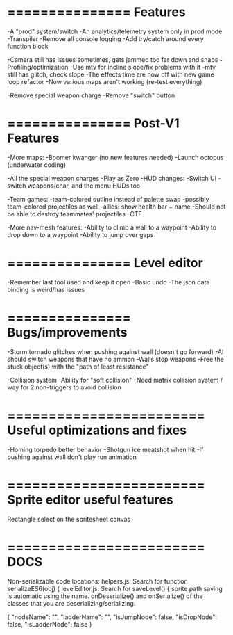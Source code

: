 ===============
Features
===============

-A "prod" system/switch
  -An analytics/telemetry system only in prod mode
-Transpiler
  -Remove all console logging
  -Add try/catch around every function block

-Camera still has issues sometimes, gets jammed too far down and snaps
-Profiling/optimization
  -Use mtv for incline slope/fix problems with it
  -mtv still has glitch, check slope
-The effects time are now off with new game loop refactor
-Now various maps aren't working (re-test everything)

-Remove special weapon charge
-Remove "switch" button

===============
Post-V1 Features
===============

-More maps:
  -Boomer kwanger (no new features needed)
  -Launch octopus (underwater coding)

-All the special weapon charges
-Play as Zero
-HUD changes: -Switch UI - switch weapons/char, and the menu HUDs too


-Team games:
  -team-colored outline instead of palette swap
  -possibly team-colored projectiles as well
  -allies: show health bar + name
-Should not be able to destroy teammates' projectiles
-CTF

-More nav-mesh features:
  -Ability to climb a wall to a waypoint
  -Ability to drop down to a waypoint
  -Ability to jump over gaps

===============
Level editor
===============
-Remember last tool used and keep it open
-Basic undo
-The json data binding is weird/has issues

===============
Bugs/improvements
===============

-Storm tornado glitches when pushing against wall (doesn't go forward)
-AI should switch weapons that have no ammon
-Walls stop weapons
-Free the stuck object(s) with the "path of least resistance"

-Collision system
  -Ability for "soft collision"
  -Need matrix collision system / way for 2 non-triggers to avoid collision

========================
Useful optimizations and fixes
========================

-Homing torpedo better behavior
-Shotgun ice meatshot when hit
-If pushing against wall don't play run animation

========================
Sprite editor useful features
========================
Rectangle select on the spritesheet canvas

========================
DOCS
========================
Non-serializable code locations:
helpers.js: Search for 
  function serializeES6(obj) {
levelEditor.js: Search for
  saveLevel() {
sprite path saving is automatic using the name. 
onDeserialize() and onSerialize() of the classes that you are deserializing/serializing.

{
  "nodeName": "",
  "ladderName": "",
  "isJumpNode": false,
  "isDropNode": false,
  "isLadderNode": false
}